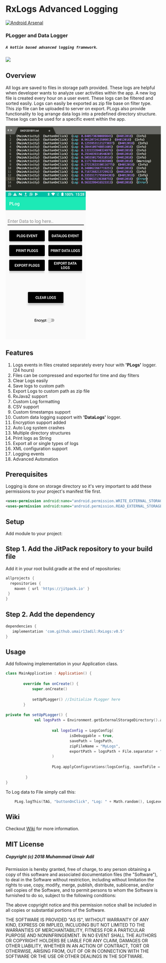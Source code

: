 # RxLogs Advanced Logging
[![Android Arsenal]( https://img.shields.io/badge/Android%20Arsenal-RxLogs-green.svg?style=flat )]( https://android-arsenal.com/details/1/6633 )
### PLogger and Data Logger
##### `A kotlin based advanced logging framework`. 

[![](https://jitpack.io/v/umair13adil/RxLogs.svg)](https://jitpack.io/#umair13adil/RxLogs)

Overview
--------

All logs are saved to files in storage path provided. These logs are helpful when developer wants to analyze user activities within the app. A new log file is created every hour on a user event. These logs can be filtered and sorted easily. Logs can easily be exported as zip file base on filter type. This zip file can be uploaded to server on export. PLogs also provide functionality to log arrange data logs into a predefined directory structure. These logs can be used for a specific event within the app.

![Alt text](pictures/feature.png?raw=true "Icon")
![Image1](pictures/picture1.png)

Features
--------

1. Logs events in files created separately every hour with **'PLogs'** logger. (24 hours)
2. Files can be compressed and exported for time and day filters
3. Clear Logs easily
4. Save logs to custom path
5. Export Logs to custom path as zip file
6. RxJava2 support
7. Custom Log formatting
8. CSV support
9. Custom timestamps support
10. Custom data logging support with **'DataLogs'** logger.
11. Encryption support added
12. Auto Log system crashes
13. Multiple directory structures
14. Print logs as String
15. Export all or single types of logs
16. XML configuration support
17. Logging events
18. Advanced Automation

Prerequisites
-------------

Logging is done on storage directory so it's very important to add these permissions to your project's manifest file first.

```xml
<uses-permission android:name="android.permission.WRITE_EXTERNAL_STORAGE"/>
<uses-permission android:name="android.permission.READ_EXTERNAL_STORAGE"/>
```

Setup
-------------

Add module to your project:

## Step 1. Add the JitPack repository to your build file

Add it in your root build.gradle at the end of repositories:
```groovy
allprojects {
  repositories {
    maven { url 'https://jitpack.io' }
 }
}
```
## Step 2. Add the dependency

```groovy
dependencies {
   implementation 'com.github.umair13adil:RxLogs:v0.5'
}
```
    
Usage
-------------

Add following implementation in your Application class.

```kotlin
class MainApplication : Application() {
    
        override fun onCreate() {
            super.onCreate()
    
            setUpPLogger() //Initialize PLogger here
        }

private fun setUpPLogger() {
             val logsPath = Environment.getExternalStorageDirectory().absolutePath + File.separator + "PLogs"
             
                     val logsConfig = LogsConfig(
                             isDebuggable = true,
                             savePath = logsPath,
                             zipFileName = "MyLogs",
                             exportPath = logsPath + File.separator + "PLogsOutput"
                     )

                     PLog.applyConfigurations(logsConfig, saveToFile = true) //Initialize configurations
                   
         }
}
```
                
To Log data to File simply call this:

```kotlin
    PLog.logThis(TAG, "buttonOnClick", "Log: " + Math.random(), LogLevel.INFO)
```

Wiki
--------

Checkout [Wiki](https://github.com/umair13adil/RxLogs/wiki) for more information.            
                
## MIT License

##### Copyright (c) 2018 Muhammad Umair Adil

Permission is hereby granted, free of charge, to any person obtaining a copy of this software and associated documentation files (the "Software"), to deal in the Software without restriction, including without limitation the rights to use, copy, modify, merge, publish, distribute, sublicense, and/or sell copies of the Software, and to permit persons to whom the Software is furnished to do so, subject to the following conditions:

The above copyright notice and this permission notice shall be included in all copies or substantial portions of the Software.

THE SOFTWARE IS PROVIDED "AS IS", WITHOUT WARRANTY OF ANY KIND, EXPRESS OR IMPLIED, INCLUDING BUT NOT LIMITED TO THE WARRANTIES OF MERCHANTABILITY, FITNESS FOR A PARTICULAR PURPOSE AND NONINFRINGEMENT. IN NO EVENT SHALL THE AUTHORS OR COPYRIGHT HOLDERS BE LIABLE FOR ANY CLAIM, DAMAGES OR OTHER LIABILITY, WHETHER IN AN ACTION OF CONTRACT, TORT OR OTHERWISE, ARISING FROM, OUT OF OR IN CONNECTION WITH THE SOFTWARE OR THE USE OR OTHER DEALINGS IN THE SOFTWARE.
